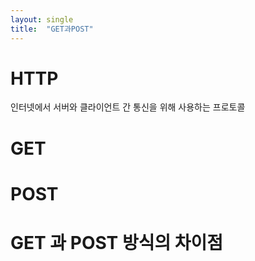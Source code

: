 ```yaml
---
layout: single
title:  "GET과POST"
---
```


# HTTP 
인터넷에서 서버와 클라이언트 간 통신을 위해 사용하는 프로토콜 

# GET

# POST

# GET 과 POST 방식의 차이점

